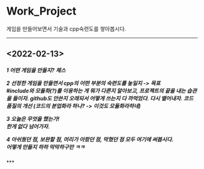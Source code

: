 # Work_Project
게임을 만들어보면서 기술과 cpp숙련도를 쌓아봅시다.
***
<h2>
  <2022-02-13></h2>
<h5>
1 어떤 게임을 만들지?   
체스
  
2 선정한 게임을 만들면서 cpp의 어떤 부분의 숙련도를 높일지 -> 목표   
  #include와 모듈화(?)를 이용하는 게 뭐가 다른지 알아보고,
  프로젝트의 끝을 내는 습관을 들이자.
  github도 안쓴지 오래되서 어떻게 쓰는지 다 까먹었다. 다시 뱉어내자.
  코드 품질의 개선 (코드의 분업화라 하나? -> 이것도 모듈화라하네)

3 오늘은 무엇을 했는가!   
  한게 없다 넘어가자.
  
4 아쉬웠던 점, 보완할 점, 머리가 아팠던 점, 막혔던 점 모두 여기에 써봅시다.   
  어떻게 만들지 하하 막막하구만 ㅋㅋ
</h5>
  ***
